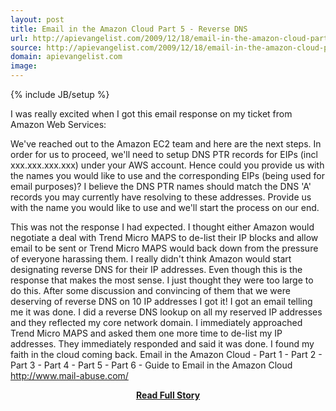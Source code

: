 ```yaml
---
layout: post
title: Email in the Amazon Cloud Part 5 - Reverse DNS
url: http://apievangelist.com/2009/12/18/email-in-the-amazon-cloud-part-5-reverse-dns/
source: http://apievangelist.com/2009/12/18/email-in-the-amazon-cloud-part-5-reverse-dns/
domain: apievangelist.com
image: 
---
```

{% include JB/setup %}<p>I was really excited when I got this email response on my ticket from Amazon Web Services:

We've reached out to the Amazon EC2 team and here are the next steps. In order for us to proceed, we'll need to setup DNS PTR records for EIPs (incl xxx.xxx.xxx.xxx) under your AWS account. Hence could you provide us with the names you would like to use and the corresponding EIPs (being used for email purposes)?
I believe the DNS PTR names should match the DNS 'A' records you may currently have resolving to these addresses. Provide us with the name you would like to use and we'll start the process on our end.

This was not the response I had expected. I thought either Amazon would negotiate a deal with Trend Micro MAPS to de-list their IP blocks and allow email to be sent or Trend Micro MAPS would back down from the pressure of everyone harassing them.
I really didn't think Amazon would start designating reverse DNS for their IP addresses. Even though this is the response that makes the most sense. I just thought they were too large to do this.
After some discussion and convincing of them that we were deserving of reverse DNS on 10 IP addresses I got it! I got an email telling me it was done. I did a reverse DNS lookup on all my reserved IP addresses and they reflected my core network domain.
I immediately approached Trend Micro MAPS and asked them one more time to de-list my IP addresses. They immediately responded and said it was done.
I found my faith in the cloud coming back.
Email in the Amazon Cloud - Part 1 - Part 2 - Part 3 - Part 4 - Part 5 - Part 6 - Guide  to Email in the Amazon Cloud
http://www.mail-abuse.com/
</p>
<center><p><a href="http://apievangelist.com/2009/12/18/email-in-the-amazon-cloud-part-5-reverse-dns/" style='padding:25px; font-sze:18px; font-weight: bold;'>Read Full Story</a></p></center>
